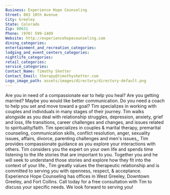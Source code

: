 ```yaml
---
Business: Experience Hope Counseling
Street: 803 10th Avenue
City: Greeley
State: Colorado
Zip: 80631
Phone: (970) 599-1409
Website: http://experiencehopecounseling.com
dining_categories: 
entertainment_and_recreation_categories: 
lodging_and_event_centers_categories: 
nightlife_categories: 
retail_categories: 
service_categories: 
Contact_Name: Timothy Shetter
Contact_Email: therapy@timothyshetter.com
Logo_image_path: assets/images/directory/directory-default.png
---
```

Are you in need of a compassionate ear to help you heal? Are you getting married? Maybe you would like better communication. Do you need a coach to help you set and move toward a goal? Tim specializes in working with couples and individuals in many stages of their journey. Tim walks alongside as you deal with relationship struggles, depression, anxiety, grief and loss, life transitions, career challenges and changes, and issues related to spirituality/faith. Tim specializes in couples & marital therapy, premarital counseling, communication skills, conflict resolution, anger, sexuality issues, affairs, divorce, parenting challenges and men's issues,, Tim provides compassionate guidance as you explore your interactions with others. Tim considers you the expert on your own life and spends time listening to the life stories that are important to you. Together you and he will seek to understand those stories and explore how they fit into the context of your life., Tim greatly values the therapeutic relationship and is committed to serving you with openness, respect, & acceptance. Experience Hope Counseling has offices in West Greeley, Downtown Greeley, and Fort Collins. Call today for a free consultation with Tim to discuss your specific needs. We look forward to serving you!
